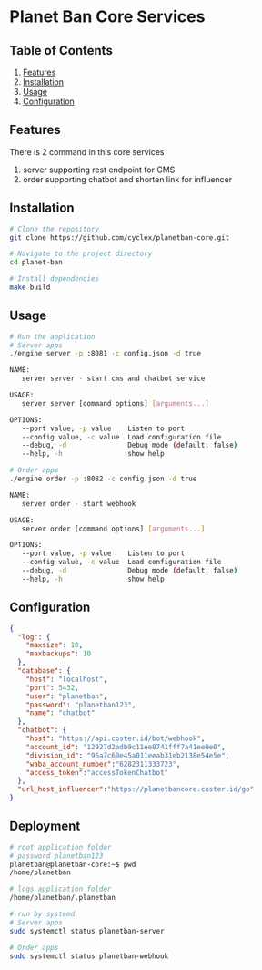 # Planet Ban Core Services

## Table of Contents

1. [Features](#features)
2. [Installation](#installation)
3. [Usage](#usage)
4. [Configuration](#configuration)

## Features

There is 2 command in this core services
1. server
    supporting rest endpoint for CMS
2. order
    supporting chatbot and shorten link for influencer

## Installation


```bash
# Clone the repository
git clone https://github.com/cyclex/planetban-core.git

# Navigate to the project directory
cd planet-ban

# Install dependencies
make build
```

## Usage

```bash
# Run the application
# Server apps
./engine server -p :8081 -c config.json -d true

NAME:
   server server - start cms and chatbot service

USAGE:
   server server [command options] [arguments...]

OPTIONS:
   --port value, -p value    Listen to port
   --config value, -c value  Load configuration file
   --debug, -d               Debug mode (default: false)
   --help, -h                show help

# Order apps
./engine order -p :8082 -c config.json -d true

NAME:
   server order - start webhook

USAGE:
   server order [command options] [arguments...]

OPTIONS:
   --port value, -p value    Listen to port
   --config value, -c value  Load configuration file
   --debug, -d               Debug mode (default: false)
   --help, -h                show help
```

## Configuration

```json
{
  "log": {
    "maxsize": 10,
    "maxbackups": 10
  },
  "database": {
    "host": "localhost",
    "port": 5432,
    "user": "planetban",
    "password": "planetban123",
    "name": "chatbot"
  },
  "chatbot": {
    "host": "https://api.coster.id/bot/webhook",
    "account_id": "12927d2adb9c11ee8741fff7a41ee0e0",
    "division_id": "95a7c69e45a011eeab31eb2138e54e5e",
    "waba_account_number":"6282311333723",
    "access_token":"accessTokenChatbot"
  },
  "url_host_influencer":"https://planetbancore.coster.id/go"
}
```

## Deployment
```bash
# root application folder
# password planetban123
planetban@planetban-core:~$ pwd
/home/planetban

# logs application folder
/home/planetban/.planetban

# run by systemd
# Server apps
sudo systemctl status planetban-server

# Order apps
sudo systemctl status planetban-webhook
```
